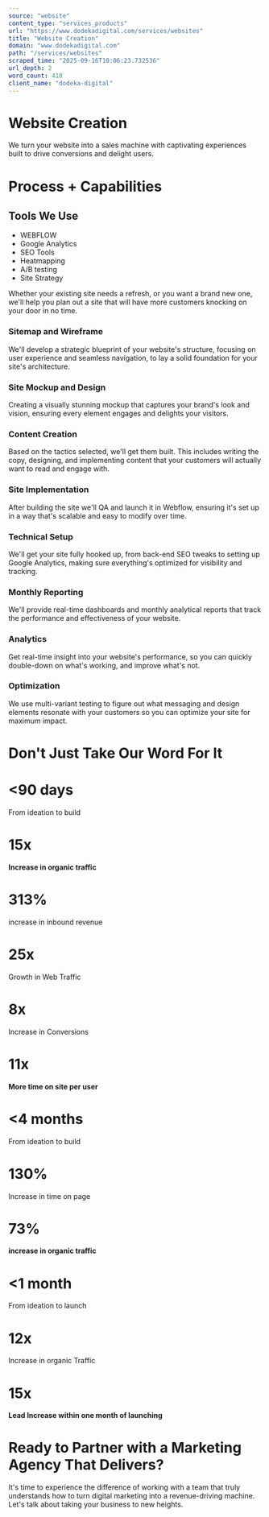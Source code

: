 ```yaml
---
source: "website"
content_type: "services_products"
url: "https://www.dodekadigital.com/services/websites"
title: "Website Creation"
domain: "www.dodekadigital.com"
path: "/services/websites"
scraped_time: "2025-09-16T10:06:23.732536"
url_depth: 2
word_count: 418
client_name: "dodeka-digital"
---
```


# Website Creation

We turn your website into a sales machine with captivating experiences built to drive conversions and delight users.

# Process + Capabilities

## Tools We Use

- WEBFLOW
- Google Analytics
- SEO Tools
- Heatmapping
- A/B testing
- Site Strategy

Whether your existing site needs a refresh, or you want a brand new one, we'll help you plan out a site that will have more customers knocking on your door in no time.

### Sitemap and Wireframe

We'll develop a strategic blueprint of your website's structure, focusing on user experience and seamless navigation, to lay a solid foundation for your site's architecture.

### Site Mockup and Design

Creating a visually stunning mockup that captures your brand's look and vision, ensuring every element engages and delights your visitors.

### Content Creation

Based on the tactics selected, we'll get them built. This includes writing the copy, designing, and implementing content that your customers will actually want to read and engage with.

### Site Implementation

After building the site we'll QA and launch it in Webflow, ensuring it's set up in a way that's scalable and easy to modify over time.

### Technical Setup

We'll get your site fully hooked up, from back-end SEO tweaks to setting up Google Analytics, making sure everything's optimized for visibility and tracking.

### Monthly Reporting

We'll provide real-time dashboards and monthly analytical reports that track the performance and effectiveness of your website.

### Analytics

Get real-time insight into your website's performance, so you can quickly double-down on what's working, and improve what's not.

### Optimization

We use multi-variant testing to figure out what messaging and design elements resonate with your customers so you can optimize your site for maximum impact.

# Don't Just Take Our Word For It

# <90 days

From ideation to build

# 15x

**Increase in organic traffic**

# 313%

increase in inbound revenue

# 25x

Growth in Web Traffic

# 8x

Increase in Conversions

# 11x

**More time on site per user**

# <4 months

From ideation to build

# 130%

Increase in time on page

# 73%

**increase in organic traffic**

# <1 month

From ideation to launch

# 12x

Increase in organic Traffic

# 15x

**Lead Increase within one month of launching**

# Ready to Partner with a Marketing Agency That Delivers?

It's time to experience the difference of working with a team that truly understands how to turn digital marketing into a revenue-driving machine. Let's talk about taking your business to new heights.